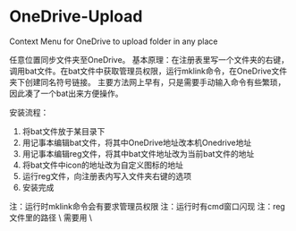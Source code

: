 # OneDrive-Upload
Context Menu for OneDrive to upload  folder in any place 

任意位置同步文件夹至OneDrive。
基本原理：在注册表里写一个文件夹的右键，调用bat文件。在bat文件中获取管理员权限，运行mklink命令，在OneDrive文件夹下创建同名符号链接。
主要方法网上早有，只是需要手动输入命令有些繁琐，因此凑了一个bat出来方便操作。

安装流程：
1. 将bat文件放于某目录下
2. 用记事本编辑bat文件，将其中OneDrive地址改本机Onedrive地址
3. 用记事本编辑reg文件，将其中bat文件地址改为当前bat文件的地址
4. 将bat文件中icon的地址改为自定义图标的地址
5. 运行reg文件，向注册表内写入文件夹右键的选项
6. 安装完成

注：运行时mklink命令会有要求管理员权限
注：运行时有cmd窗口闪现
注：reg文件里的路径 \ 需要用 \\ 
